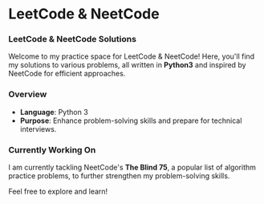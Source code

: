 # LeetCode & NeetCode

### LeetCode & NeetCode Solutions

Welcome to my practice space for LeetCode & NeetCode! Here, you'll find my solutions to various problems, all written in **Python3** and inspired by NeetCode for efficient approaches.

### Overview

- **Language**: Python 3
- **Purpose**: Enhance problem-solving skills and prepare for technical interviews.

### Currently Working On

I am currently tackling NeetCode's **The Blind 75**, a popular list of algorithm practice problems, to further strengthen my problem-solving skills.


Feel free to explore and learn!
